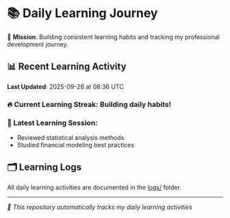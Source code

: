 # 📚 Daily Learning Journey

🎯 **Mission**: Building consistent learning habits and tracking my professional development journey.

## 📊 Recent Learning Activity

**Last Updated**: 2025-09-28 at 08:36 UTC

### 🔥 Current Learning Streak: Building daily habits!

### 📝 Latest Learning Session:
- Reviewed statistical analysis methods
- Studied financial modeling best practices

## 🗂️ Learning Logs

All daily learning activities are documented in the [logs/](./logs/) folder.

---
*🤖 This repository automatically tracks my daily learning activities*
